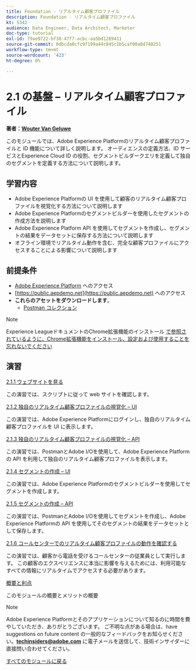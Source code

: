 ```yaml
---
title: Foundation - リアルタイム顧客プロファイル
description: Foundation - リアルタイム顧客プロファイル
kt: 5342
audience: Data Engineer, Data Architect, Marketer
doc-type: tutorial
exl-id: 79ae9722-bf38-47f7-acbc-aa5bd1289411
source-git-commit: 0dbcda0cfc9f199a44c845c1b5caf00a8d740251
workflow-type: tm+mt
source-wordcount: '423'
ht-degree: 0%

---
```


# 2.1 の基盤 – リアルタイム顧客プロファイル

**著者：[Wouter Van Geluwe](https://www.linkedin.com/in/woutervangeluwe/)**

このモジュールでは、Adobe Experience Platformのリアルタイム顧客プロファイルと ID 機能について詳しく説明します。 オーディエンスの定義方法、ID サービスとExperience Cloud ID の役割、セグメントビルダークエリを定義して独自のセグメントを定義する方法について説明します。

## 学習内容

- Adobe Experience Platformの UI を使用して顧客のリアルタイム顧客プロファイルを視覚化する方法について説明します
- Adobe Experience Platformのセグメントビルダーを使用したセグメントの作成方法を説明します
- Adobe Experience Platform API を使用してセグメントを作成し、セグメントの結果をデータセットに保存する方法について説明します
- オフライン環境でリアルタイム動作を含む、完全な顧客プロファイルにアクセスすることによる影響について説明します

## 前提条件

- [Adobe Experience Platform](https://experience.adobe.com/platform) へのアクセス
- [https://public.aepdemo.net](https://public.aepdemo.net) へのアクセス
- **これらのアセットをダウンロードします**。
   - [Postman コレクション](./../../../assets/postman/postman_profile.zip)

>[!NOTE]
>
>Experience LeagueドキュメントのChrome拡張機能のインストール [ で参照されているように、Chrome拡張機能をインストール、設定および使用することを忘れないでください ](../../gettingstarted/gettingstarted/ex1.md)

## 演習

[2.1.1 ウェブサイトを見る](./ex1.md)

この演習では、スクリプトに従って web サイトを確認します。

[2.1.2 独自のリアルタイム顧客プロファイルの視覚化 – UI](./ex2.md)

この演習では、Adobe Experience Platformにログインし、独自のリアルタイム顧客プロファイルを UI に表示します。

[2.1.3 独自のリアルタイム顧客プロファイルの視覚化 – API](./ex3.md)

この演習では、PostmanとAdobe I/Oを使用して、Adobe Experience Platformの API を利用して独自のリアルタイム顧客プロファイルを表示します。

[2.1.4 セグメントの作成 – UI](./ex4.md)

この演習では、Adobe Experience Platformのセグメントビルダーを使用してセグメントを作成します。

[2.1.5 セグメントの作成 – API](./ex5.md)

この演習では、PostmanとAdobe I/Oを使用してセグメントを作成し、Adobe Experience Platformの API を使用してそのセグメントの結果をデータセットとして保存します。

[2.1.6 コールセンターでのリアルタイム顧客プロファイルの動作を確認する](./ex6.md)

この演習では、顧客から電話を受けるコールセンターの従業員として実行します。 この顧客のエクスペリエンスに本当に影響を与えるためには、利用可能なすべての情報にリアルタイムでアクセスする必要があります。

[概要と利点](./summary.md)

このモジュールの概要とメリットの概要

>[!NOTE]
>
>Adobe Experience Platformとそのアプリケーションについて知るのに時間を費やしていただき、ありがとうございます。 ご不明な点がある場合は、have suggestions on future content の一般的なフィードバックをお知らせください。**techinsiders@adobe.com** に電子メールを送信して、技術インサイダーに直接問い合わせてください。

[すべてのモジュールに戻る](../../../overview.md)
